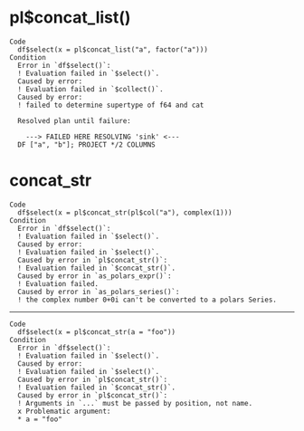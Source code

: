 # pl$concat_list()

    Code
      df$select(x = pl$concat_list("a", factor("a")))
    Condition
      Error in `df$select()`:
      ! Evaluation failed in `$select()`.
      Caused by error:
      ! Evaluation failed in `$collect()`.
      Caused by error:
      ! failed to determine supertype of f64 and cat
      
      Resolved plan until failure:
      
      	---> FAILED HERE RESOLVING 'sink' <---
      DF ["a", "b"]; PROJECT */2 COLUMNS

# concat_str

    Code
      df$select(x = pl$concat_str(pl$col("a"), complex(1)))
    Condition
      Error in `df$select()`:
      ! Evaluation failed in `$select()`.
      Caused by error:
      ! Evaluation failed in `$select()`.
      Caused by error in `pl$concat_str()`:
      ! Evaluation failed in `$concat_str()`.
      Caused by error in `as_polars_expr()`:
      ! Evaluation failed.
      Caused by error in `as_polars_series()`:
      ! the complex number 0+0i can't be converted to a polars Series.

---

    Code
      df$select(x = pl$concat_str(a = "foo"))
    Condition
      Error in `df$select()`:
      ! Evaluation failed in `$select()`.
      Caused by error:
      ! Evaluation failed in `$select()`.
      Caused by error in `pl$concat_str()`:
      ! Evaluation failed in `$concat_str()`.
      Caused by error in `pl$concat_str()`:
      ! Arguments in `...` must be passed by position, not name.
      x Problematic argument:
      * a = "foo"

